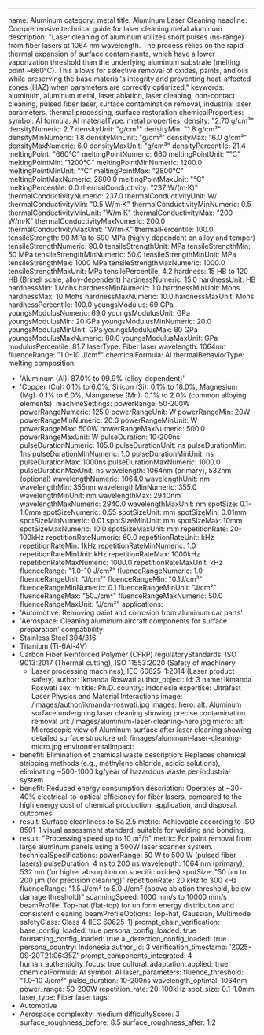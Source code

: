 ---
name: Aluminum
category: metal
title: Aluminum Laser Cleaning
headline: Comprehensive technical guide for laser cleaning metal aluminum
description: "Laser cleaning of aluminum utilizes short pulses (ns-range) from fiber lasers at 1064 nm wavelength. The process relies on the rapid thermal expansion of surface contaminants, which have a lower vaporization threshold than the underlying aluminum substrate (melting point ~660°C). This allows for selective removal of oxides, paints, and oils while preserving the base material's integrity and preventing heat-affected zones (HAZ) when parameters are correctly optimized."
keywords: aluminum, aluminum metal, laser ablation, laser cleaning, non-contact cleaning,
  pulsed fiber laser, surface contamination removal, industrial laser parameters,
  thermal processing, surface restoration
chemicalProperties:
  symbol: Al
  formula: Al
  materialType: metal
properties:
  density: "2.70 g/cm³"
  densityNumeric: 2.7
  densityUnit: "g/cm³"
  densityMin: "1.8 g/cm³"
  densityMinNumeric: 1.8
  densityMinUnit: "g/cm³"
  densityMax: "6.0 g/cm³"
  densityMaxNumeric: 6.0
  densityMaxUnit: "g/cm³"
  densityPercentile: 21.4
  meltingPoint: "660°C"
  meltingPointNumeric: 660
  meltingPointUnit: "°C"
  meltingPointMin: "1200°C"
  meltingPointMinNumeric: 1200.0
  meltingPointMinUnit: "°C"
  meltingPointMax: "2800°C"
  meltingPointMaxNumeric: 2800.0
  meltingPointMaxUnit: "°C"
  meltingPercentile: 0.0
  thermalConductivity: "237 W/(m·K)"
  thermalConductivityNumeric: 237.0
  thermalConductivityUnit: W/
  thermalConductivityMin: "0.5 W/m·K"
  thermalConductivityMinNumeric: 0.5
  thermalConductivityMinUnit: "W/m·K"
  thermalConductivityMax: "200 W/m·K"
  thermalConductivityMaxNumeric: 200.0
  thermalConductivityMaxUnit: "W/m·K"
  thermalPercentile: 100.0
  tensileStrength: 90 MPa to 690 MPa (highly dependent on alloy and temper)
  tensileStrengthNumeric: 90.0
  tensileStrengthUnit: MPa
  tensileStrengthMin: 50 MPa
  tensileStrengthMinNumeric: 50.0
  tensileStrengthMinUnit: MPa
  tensileStrengthMax: 1000 MPa
  tensileStrengthMaxNumeric: 1000.0
  tensileStrengthMaxUnit: MPa
  tensilePercentile: 4.2
  hardness: 15 HB to 120 HB (Brinell scale, alloy-dependent)
  hardnessNumeric: 15.0
  hardnessUnit: HB
  hardnessMin: 1 Mohs
  hardnessMinNumeric: 1.0
  hardnessMinUnit: Mohs
  hardnessMax: 10 Mohs
  hardnessMaxNumeric: 10.0
  hardnessMaxUnit: Mohs
  hardnessPercentile: 100.0
  youngsModulus: 69 GPa
  youngsModulusNumeric: 69.0
  youngsModulusUnit: GPa
  youngsModulusMin: 20 GPa
  youngsModulusMinNumeric: 20.0
  youngsModulusMinUnit: GPa
  youngsModulusMax: 80 GPa
  youngsModulusMaxNumeric: 80.0
  youngsModulusMaxUnit: GPa
  modulusPercentile: 81.7
  laserType: Fiber laser
  wavelength: 1064nm
  fluenceRange: "1.0–10 J/cm²"
  chemicalFormula: Al
  thermalBehaviorType: melting
composition:
- 'Aluminum (Al): 87.0% to 99.9% (alloy-dependent)'
- 'Copper (Cu): 0.1% to 6.0%, Silicon (Si): 0.1% to 18.0%, Magnesium (Mg): 0.1% to
  6.0%, Manganese (Mn): 0.1% to 2.0% (common alloying elements)'
machineSettings:
  powerRange: 50-200W
  powerRangeNumeric: 125.0
  powerRangeUnit: W
  powerRangeMin: 20W
  powerRangeMinNumeric: 20.0
  powerRangeMinUnit: W
  powerRangeMax: 500W
  powerRangeMaxNumeric: 500.0
  powerRangeMaxUnit: W
  pulseDuration: 10-200ns
  pulseDurationNumeric: 105.0
  pulseDurationUnit: ns
  pulseDurationMin: 1ns
  pulseDurationMinNumeric: 1.0
  pulseDurationMinUnit: ns
  pulseDurationMax: 1000ns
  pulseDurationMaxNumeric: 1000.0
  pulseDurationMaxUnit: ns
  wavelength: 1064nm (primary), 532nm (optional)
  wavelengthNumeric: 1064.0
  wavelengthUnit: nm
  wavelengthMin: 355nm
  wavelengthMinNumeric: 355.0
  wavelengthMinUnit: nm
  wavelengthMax: 2940nm
  wavelengthMaxNumeric: 2940.0
  wavelengthMaxUnit: nm
  spotSize: 0.1-1.0mm
  spotSizeNumeric: 0.55
  spotSizeUnit: mm
  spotSizeMin: 0.01mm
  spotSizeMinNumeric: 0.01
  spotSizeMinUnit: mm
  spotSizeMax: 10mm
  spotSizeMaxNumeric: 10.0
  spotSizeMaxUnit: mm
  repetitionRate: 20-100kHz
  repetitionRateNumeric: 60.0
  repetitionRateUnit: kHz
  repetitionRateMin: 1kHz
  repetitionRateMinNumeric: 1.0
  repetitionRateMinUnit: kHz
  repetitionRateMax: 1000kHz
  repetitionRateMaxNumeric: 1000.0
  repetitionRateMaxUnit: kHz
  fluenceRange: "1.0–10 J/cm²"
  fluenceRangeNumeric: 1.0
  fluenceRangeUnit: "J/cm²"
  fluenceRangeMin: "0.1J/cm²"
  fluenceRangeMinNumeric: 0.1
  fluenceRangeMinUnit: "J/cm²"
  fluenceRangeMax: "50J/cm²"
  fluenceRangeMaxNumeric: 50.0
  fluenceRangeMaxUnit: "J/cm²"
applications:
- 'Automotive: Removing paint and corrosion from aluminum car parts'
- 'Aerospace: Cleaning aluminum aircraft components for surface preparation'
compatibility:
- Stainless Steel 304/316
- Titanium (Ti-6Al-4V)
- Carbon Fiber Reinforced Polymer (CFRP)
regulatoryStandards: ISO 9013:2017 (Thermal cutting), ISO 11553:2020 (Safety of machinery
  - Laser processing machines), IEC 60825-1:2014 (Laser product safety)
author: Ikmanda Roswati
author_object:
  id: 3
  name: Ikmanda Roswati
  sex: m
  title: Ph.D.
  country: Indonesia
  expertise: Ultrafast Laser Physics and Material Interactions
  image: /images/author/ikmanda-roswati.jpg
images:
  hero:
    alt: Aluminum surface undergoing laser cleaning showing precise contamination
      removal
    url: /images/aluminum-laser-cleaning-hero.jpg
  micro:
    alt: Microscopic view of Aluminum surface after laser cleaning showing detailed
      surface structure
    url: /images/aluminum-laser-cleaning-micro.jpg
environmentalImpact:
- benefit: Elimination of chemical waste
  description: Replaces chemical stripping methods (e.g., methylene chloride, acidic
    solutions), eliminating ~500-1000 kg/year of hazardous waste per industrial system.
- benefit: Reduced energy consumption
  description: Operates at ~30-40% electrical-to-optical efficiency for fiber lasers,
    compared to the high energy cost of chemical production, application, and disposal.
outcomes:
- result: Surface cleanliness to Sa 2.5
  metric: Achievable according to ISO 8501-1 visual assessment standard, suitable
    for welding and bonding.
- result: "Processing speed up to 10 m²/h"
  metric: For paint removal from large aluminum panels using a 500W laser scanner
    system.
technicalSpecifications:
  powerRange: 50 W to 500 W (pulsed fiber lasers)
  pulseDuration: 4 ns to 200 ns
  wavelength: 1064 nm (primary), 532 nm (for higher absorption on specific oxides)
  spotSize: "50 µm to 200 µm (for precision cleaning)"
  repetitionRate: 20 kHz to 300 kHz
  fluenceRange: "1.5 J/cm² to 8.0 J/cm² (above ablation threshold, below damage threshold)"
  scanningSpeed: 1000 mm/s to 10000 mm/s
  beamProfile: Top-hat (flat-top) for uniform energy distribution and consistent cleaning
  beamProfileOptions: Top-hat, Gaussian, Multimode
  safetyClass: Class 4 (IEC 60825-1)
prompt_chain_verification:
  base_config_loaded: true
  persona_config_loaded: true
  formatting_config_loaded: true
  ai_detection_config_loaded: true
  persona_country: Indonesia
  author_id: 3
  verification_timestamp: '2025-09-20T21:06:35Z'
  prompt_components_integrated: 4
  human_authenticity_focus: true
  cultural_adaptation_applied: true
chemicalFormula: Al
symbol: Al
laser_parameters:
  fluence_threshold: "1.0–10 J/cm²"
  pulse_duration: 10-200ns
  wavelength_optimal: 1064nm
  power_range: 50-200W
  repetition_rate: 20-100kHz
  spot_size: 0.1-1.0mm
  laser_type: Fiber laser
tags:
- Automotive
- Aerospace
complexity: medium
difficultyScore: 3
surface_roughness_before: 8.5
surface_roughness_after: 1.2
